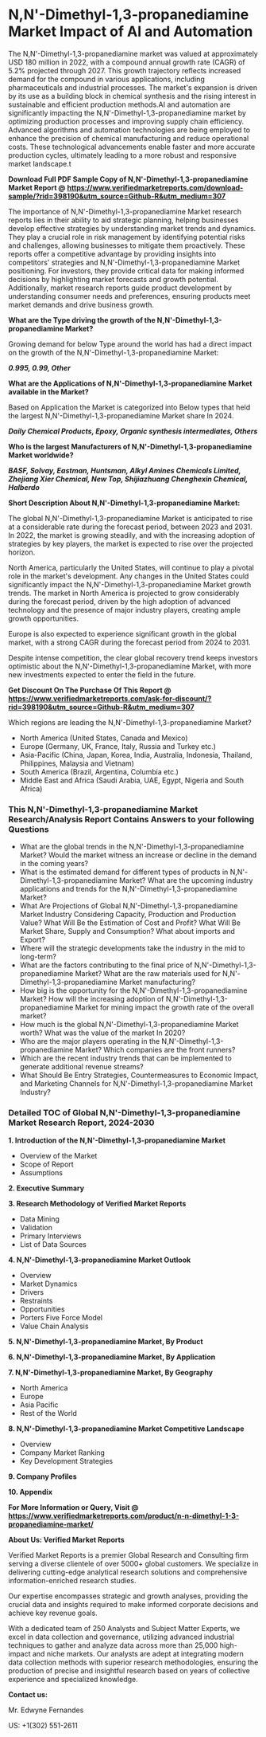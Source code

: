 <meta name="title" content="Global N,N'-Dimethyl-1,3-propanediamine Market Impact of AI and Automation"><meta name="description" content="The N,N'-Dimethyl-1,3-propanediamine market was valued at approximately USD 180 million in 2022, with a compound annual growth rate (CAGR) of 5.2% projected through 2027."><meta name="title" content="N,N'-Dimethyl-1,3-propanediamine Market Size, Share, Scope, Trends, Growth, Opportunities, Analysis, Forecast"><h1>N,N'-Dimethyl-1,3-propanediamine Market Impact of AI and Automation</h1>The N,N'-Dimethyl-1,3-propanediamine market was valued at approximately USD 180 million in 2022, with a compound annual growth rate (CAGR) of 5.2% projected through 2027. This growth trajectory reflects increased demand for the compound in various applications, including pharmaceuticals and industrial processes. The market's expansion is driven by its use as a building block in chemical synthesis and the rising interest in sustainable and efficient production methods.AI and automation are significantly impacting the N,N'-Dimethyl-1,3-propanediamine market by optimizing production processes and improving supply chain efficiency. Advanced algorithms and automation technologies are being employed to enhance the precision of chemical manufacturing and reduce operational costs. These technological advancements enable faster and more accurate production cycles, ultimately leading to a more robust and responsive market landscape.t</p><p id="" class=""><strong>Download Full PDF Sample Copy of N,N'-Dimethyl-1,3-propanediamine Market Report @ <a href="https://www.verifiedmarketreports.com/download-sample/?rid=398190&utm_source=Github-R&utm_medium=307" target="_blank">https://www.verifiedmarketreports.com/download-sample/?rid=398190&utm_source=Github-R&utm_medium=307</a></strong></p><p>The importance of&nbsp;N,N'-Dimethyl-1,3-propanediamine Market research reports lies in their ability to aid strategic planning, helping businesses develop effective strategies by understanding market trends and dynamics. They play a crucial role in risk management by identifying potential risks and challenges, allowing businesses to mitigate them proactively. These reports offer a competitive advantage by providing insights into competitors' strategies and N,N'-Dimethyl-1,3-propanediamine Market positioning. For investors, they provide critical data for making informed decisions by highlighting market forecasts and growth potential. Additionally, market research reports guide product development by understanding consumer needs and preferences, ensuring products meet market demands and drive business growth.</p><p><strong>What are the&nbsp;Type driving the growth of the N,N'-Dimethyl-1,3-propanediamine Market?</strong></p><p id="" class="">Growing demand for below Type around the world has had a direct impact on the growth of the N,N'-Dimethyl-1,3-propanediamine Market:</p><em><strong>0.995, 0.99, Other</strong></em></p><strong>What are the&nbsp;Applications&nbsp;of N,N'-Dimethyl-1,3-propanediamine Market available in the Market?</strong></p><p id="" class="">Based on Application the Market is categorized into Below types that held the largest N,N'-Dimethyl-1,3-propanediamine Market share In 2024.</p><em><strong>Daily Chemical Products, Epoxy, Organic synthesis intermediates, Others</strong></em></p><strong>Who is the largest Manufacturers of N,N'-Dimethyl-1,3-propanediamine Market worldwide?</strong></p><p><em><strong>BASF, Solvay, Eastman, Huntsman, Alkyl Amines Chemicals Limited, Zhejiang Xier Chemical, New Top, Shijiazhuang Chenghexin Chemical, Halberdo</strong></em></p><p id="" class=""><strong>Short Description About N,N'-Dimethyl-1,3-propanediamine Market:</strong></p><p>The global N,N'-Dimethyl-1,3-propanediamine Market is anticipated to rise at a considerable rate during the forecast period, between 2023 and 2031. In 2022, the market is growing steadily, and with the increasing adoption of strategies by key players, the market is expected to rise over the projected horizon.</p><p>North America, particularly the United States, will continue to play a pivotal role in the market's development. Any changes in the United States could significantly impact the N,N'-Dimethyl-1,3-propanediamine Market growth trends. The market in North America is projected to grow considerably during the forecast period, driven by the high adoption of advanced technology and the presence of major industry players, creating ample growth opportunities.</p><p>Europe is also expected to experience significant growth in the global market, with a strong CAGR during the forecast period from 2024 to 2031.</p><p>Despite intense competition, the clear global recovery trend keeps investors optimistic about the N,N'-Dimethyl-1,3-propanediamine Market, with more new investments expected to enter the field in the future.</p><p id="" class=""><strong>Get Discount On The Purchase Of This Report @ <a href="https://www.verifiedmarketreports.com/ask-for-discount/?rid=398190&utm_source=Github-R&utm_medium=307" target="_blank">https://www.verifiedmarketreports.com/ask-for-discount/?rid=398190&utm_source=Github-R&utm_medium=307</a></strong></p>Which regions are leading the N,N'-Dimethyl-1,3-propanediamine Market?</p><ul><li>North America (United States, Canada and Mexico)</li><li>Europe (Germany, UK, France, Italy, Russia and Turkey etc.)</li><li>Asia-Pacific (China, Japan, Korea, India, Australia, Indonesia, Thailand, Philippines, Malaysia and Vietnam)</li><li>South America (Brazil, Argentina, Columbia etc.)</li><li>Middle East and Africa (Saudi Arabia, UAE, Egypt, Nigeria and South Africa)</li></ul><h3 id="" class="">This N,N'-Dimethyl-1,3-propanediamine Market Research/Analysis Report Contains Answers to your following Questions</h3><ul><li>What are the global trends in the N,N'-Dimethyl-1,3-propanediamine Market? Would the market witness an increase or decline in the demand in the coming years?</li><li>What is the estimated demand for different types of products in N,N'-Dimethyl-1,3-propanediamine Market? What are the upcoming industry applications and trends for the N,N'-Dimethyl-1,3-propanediamine Market?</li><li>What Are Projections of Global N,N'-Dimethyl-1,3-propanediamine Market Industry Considering Capacity, Production and Production Value? What Will Be the Estimation of Cost and Profit? What Will Be Market Share, Supply and Consumption? What about imports and Export?</li><li>Where will the strategic developments take the industry in the mid to long-term?</li><li>What are the factors contributing to the final price of N,N'-Dimethyl-1,3-propanediamine Market? What are the raw materials used for N,N'-Dimethyl-1,3-propanediamine Market manufacturing?</li><li>How big is the opportunity for the N,N'-Dimethyl-1,3-propanediamine Market? How will the increasing adoption of N,N'-Dimethyl-1,3-propanediamine Market for mining impact the growth rate of the overall market?</li><li>How much is the global N,N'-Dimethyl-1,3-propanediamine Market worth? What was the value of the market In 2020?</li><li>Who are the major players operating in the N,N'-Dimethyl-1,3-propanediamine Market? Which companies are the front runners?</li><li>Which are the recent industry trends that can be implemented to generate additional revenue streams?</li><li>What Should Be Entry Strategies, Countermeasures to Economic Impact, and Marketing Channels for N,N'-Dimethyl-1,3-propanediamine Market Industry?</li></ul><h3 id="" class="">Detailed TOC of Global N,N'-Dimethyl-1,3-propanediamine Market Research Report, 2024-2030</h3><p id="" class=""><strong>1. Introduction of the N,N'-Dimethyl-1,3-propanediamine Market</strong></p><ul><li>Overview of the Market</li><li>Scope of Report</li><li>Assumptions</li></ul><p id="" class=""><strong>2. Executive Summary</strong></p><p id="" class=""><strong>3. Research Methodology of Verified Market Reports</strong></p><ul><li>Data Mining</li><li>Validation</li><li>Primary Interviews</li><li>List of Data Sources</li></ul><p id="" class=""><strong>4. N,N'-Dimethyl-1,3-propanediamine Market Outlook</strong></p><ul><li>Overview</li><li>Market Dynamics</li><li>Drivers</li><li>Restraints</li><li>Opportunities</li><li>Porters Five Force Model</li><li>Value Chain Analysis</li></ul><p id="" class=""><strong>5. N,N'-Dimethyl-1,3-propanediamine Market, By Product</strong></p><p id="" class=""><strong>6. N,N'-Dimethyl-1,3-propanediamine Market, By Application</strong></p><p id="" class=""><strong>7. N,N'-Dimethyl-1,3-propanediamine Market, By Geography</strong></p><ul><li>North America</li><li>Europe</li><li>Asia Pacific</li><li>Rest of the World</li></ul><p id="" class=""><strong>8. N,N'-Dimethyl-1,3-propanediamine Market Competitive Landscape</strong></p><ul><li>Overview</li><li>Company Market Ranking</li><li>Key Development Strategies</li></ul><p id="" class=""><strong>9. Company Profiles</strong></p><p id="" class=""><strong>10. Appendix</strong></p><p id="" class=""><strong>For More Information or Query, Visit @ <a href="https://www.verifiedmarketreports.com/product/n-n-dimethyl-1-3-propanediamine-market/" target="_blank">https://www.verifiedmarketreports.com/product/n-n-dimethyl-1-3-propanediamine-market/</a></strong></p><p id="" class=""><strong>About Us: Verified Market Reports</strong></p><p id="" class="">Verified Market Reports is a premier Global Research and Consulting firm serving a diverse clientele of over 5000+ global customers. We specialize in delivering cutting-edge analytical research solutions and comprehensive information-enriched research studies.</p><p id="" class="">Our expertise encompasses strategic and growth analyses, providing the crucial data and insights required to make informed corporate decisions and achieve key revenue goals.</p><p id="" class="">With a dedicated team of 250 Analysts and Subject Matter Experts, we excel in data collection and governance, utilizing advanced industrial techniques to gather and analyze data across more than 25,000 high-impact and niche markets. Our analysts are adept at integrating modern data collection methods with superior research methodologies, ensuring the production of precise and insightful research based on years of collective experience and specialized knowledge.</p><p id="" class=""><strong>Contact us:</strong></p><p id="" class="">Mr. Edwyne Fernandes</p><p id="" class="">US: +1(302) 551-2611</p>